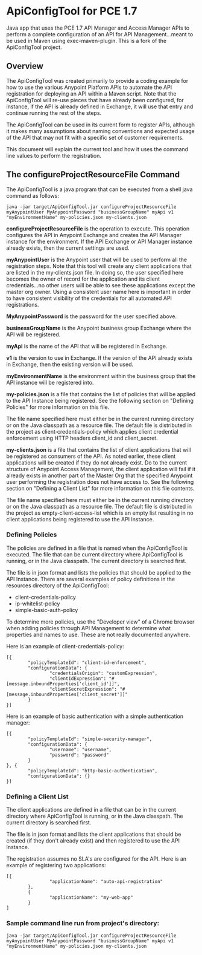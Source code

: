 # ApiConfigTool for PCE 1.7

Java app that uses the PCE 1.7 API Manager and Access Manager APIs to perform a complete configuration of an API for API Management...meant to be used in Maven using exec-maven-plugin. This is a fork of the ApiConfigTool project.

## Overview

The ApiConfigTool was created primarily to provide a coding example for how to use the various Anypoint Platform APIs to automate the API registration for deploying an API within a Maven script. Note that the ApiConfigTool will re-use pieces that have already been configured, for instance, if the API is already defined in Exchange, it will use that entry and continue running the rest of the steps.

The ApiConfigTool can be used in its current form to register APIs, although it makes many assumptions about naming conventions and expected usage of the API that may not fit with a specific set of customer requirements.

This document will explain the current tool and how it uses the command line values to perform the registration.

## The configureProjectResourceFile Command

The ApiConfigTool is a java program that can be executed from a shell java command as follows:

```
java -jar target/ApiConfigTool.jar configureProjectResourceFile myAnypointUser MyAnypointPassword "businessGroupName" myApi v1 "myEnvironmentName" my-policies.json my‑clients.json
```

**configureProjectResourceFile** is the operation to execute. This operation configures the API in Anypoint Exchange and creates the API Manager instance for the environment. If the API Exchange or API Manager instance already exists, then the current settings are used.

**myAnypointUser** is the Anypoint user that will be used to perform all the registration steps. Note that this tool will create any client applications that are listed in the my‑clients.json file. In doing so, the user specified here becomes the owner of record for the application and its client credentials...no other users will be able to see these applications except the master org owner. Using a consistent user name here is important in order to have consistent visibility of the credentials for all automated API registrations.

**MyAnypointPassword** is the password for the user specified above.

**businessGroupName** is the Anypoint business group Exchange where the API will be registered.

**myApi** is the name of the API that will be registered in Exchange.

**v1** is the version to use in Exchange. If the version of the API already exists in Exchange, then the existing version will be used.

**myEnvironmentName** is the environment within the business group that the API instance will be registered into.

**my-policies.json** is a file that contains the list of policies that will be applied to the API Instance being registered. See the following section on "Defining Policies" for more information on this file.

The file name specified here must either be in the current running directory or on the Java classpath as a resource file. The default file is distributed in the project as client‑credentials‑policy which applies client credential enforcement using HTTP headers client\_id and client\_secret.

**my-clients.json** is a file that contains the list of client applications that will be registered as consumers of the API. As noted earlier, these client applications will be created if they do not already exist. Do to the current structure of Anypoint Access Management, the client application will fail if it already exists in another part of the Master Org that the specified Anypoint user performing the registration does not have access to. See the following section on "Defining a Client List" for more information on this file contents.

The file name specified here must either be in the current running directory or on the Java classpath as a resource file. The default file is distributed in the project as empty‑client‑access‑list which is an empty list resulting in no client applications being registered to use the API Instance.

### Defining Policies

The policies are defined in a file that is named when the ApiConfigTool is executed. The file that can be current directory where ApiConfigTool is running, or in the Java classpath. The current directory is searched first.

The file is in json format and lists the policies that should be applied to the API Instance. There are several examples of policy definitions in the resources directory of the ApiConfigTool:

- client-credentials-policy
- ip-whitelist-policy
- simple-basic-auth-policy

To determine more policies, use the "Developer view" of a Chrome browser when adding policies through API Management to determine what properties and names to use. These are not really documented anywhere.

Here is an example of client-credentials-policy:

```
[{
        "policyTemplateId": "client-id-enforcement",
        "configurationData": {
                "credentialsOrigin": "customExpression",
                "clientIdExpression": "#[message.inboundProperties['client_id']]",
                "clientSecretExpression": "#[message.inboundProperties['client_secret']]"
        }
}]
```

Here is an example of basic authentication with a simple authentication manager:

```
[{
        "policyTemplateId": "simple-security-manager",
        "configurationData": {
                "username": "username",
                "password": "password"
        }
}, {
        "policyTemplateId": "http-basic-authentication",
        "configurationData": {}
}]
```

### Defining a Client List

The client applications are defined in a file that can be in the current directory where ApiConfigTool is running, or in the Java classpath. The current directory is searched first.

The file is in json format and lists the client applications that should be created (if they don't already exist) and then registered to use the API Instance.

The registration assumes no SLA's are configured for the API. Here is an example of registering two applications:

```
[{
                "applicationName": "auto-api-registration"
        },
        {
                "applicationName": "my-web-app"
        }
]
```

### Sample command line run from project's directory:
```
java -jar target/ApiConfigTool.jar configureProjectResourceFile myAnypointUser MyAnypointPassword "businessGroupName" myApi v1 "myEnvironmentName" my-policies.json my-clients.json
```
